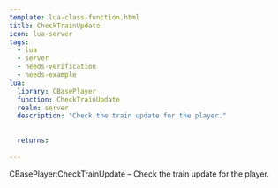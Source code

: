 ```yaml
---
template: lua-class-function.html
title: CheckTrainUpdate
icon: lua-server
tags:
  - lua
  - server
  - needs-verification
  - needs-example
lua:
  library: CBasePlayer
  function: CheckTrainUpdate
  realm: server
  description: "Check the train update for the player."
  
  
  returns:
    
---
```


<div class="lua__search__keywords">
CBasePlayer:CheckTrainUpdate &#x2013; Check the train update for the player.
</div>
